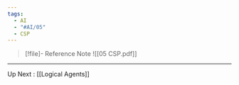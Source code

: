 ```yaml
---
tags:
  - AI
  - "#AI/05"
  - CSP
---
```


> [!file]- Reference Note
> ![[05 CSP.pdf]]

---
Up Next : [[Logical Agents]]
